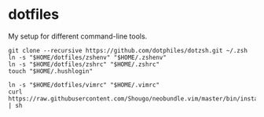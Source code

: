 dotfiles
========

My setup for different command-line tools.

```
git clone --recursive https://github.com/dotphiles/dotzsh.git ~/.zsh
ln -s "$HOME/dotfiles/zshenv" "$HOME/.zshenv"
ln -s "$HOME/dotfiles/zshrc" "$HOME/.zshrc"
touch "$HOME/.hushlogin"

ln -s "$HOME/dotfiles/vimrc" "$HOME/.vimrc"
curl https://raw.githubusercontent.com/Shougo/neobundle.vim/master/bin/install.sh | sh
```
